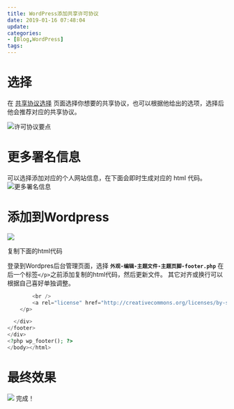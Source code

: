 ```yaml
---
title: WordPress添加共享许可协议
date: 2019-01-16 07:48:04
update:
categories:
- [Blog,WordPress]
tags:
---
```


# 选择
在 [共享协议选择](https://creativecommons.org/choose/) 页面选择你想要的共享协议，也可以根据他给出的选项，选择后他会推荐对应的共享协议。
<!-- more -->
![许可协议要点](https://cos5-1255991898.cos.ap-chongqing.myqcloud.com/tk/%7B00F130EB-56E8-4DE3-A991-2CC66C7C5307%7D.png.jpg)

# 更多署名信息

可以选择添加对应的个人网站信息，在下面会即时生成对应的 html 代码。
![更多署名信息](https://cos5-1255991898.cos.ap-chongqing.myqcloud.com/tk/%7B30EF564D-F73B-4DB6-B06C-497ADDE65850%7D.png.jpg)


# 添加到Wordpress
![](https://cos5-1255991898.cos.ap-chongqing.myqcloud.com/tk/%7BF2000411-72FA-454C-90EF-DF818F778429%7D.png.jpg)

复制下面的html代码

登录到Wordpres后台管理页面，选择 **`外观-编辑-主题文件-主题页脚-footer.php`**
在后一个标签`</p>`之前添加复制的html代码，然后更新文件。
其它对齐或换行可以根据自己喜好单独调整。

```php
		<br />
		<a rel="license" href="http://creativecommons.org/licenses/by-sa/4.0/"><img alt="知识共享许可协议" style="border-width:0" src="https://i.creativecommons.org/l/by-sa/4.0/80x15.png" /></a><br />本作品由<span xmlns:cc="http://creativecommons.org/ns#" property="cc:attributionName">TZZ</span>采用<a rel="license" href="http://creativecommons.org/licenses/by-sa/4.0/">知识共享署名-相同方式共享 4.0 国际许可协议</a>进行许可。基于<a xmlns:dct="http://purl.org/dc/terms/" href="tzz6.xyz" rel="dct:source">tzz6.xyz</a>上的作品创作。
    </p>

  </div>
</footer>
</div>
<?php wp_footer(); ?>
</body></html>
```
# 最终效果
![](https://cos5-1255991898.cos.ap-chongqing.myqcloud.com/tk/%7B32C673DC-48E5-4E01-A5BF-58BF44F6FD52%7D.png.jpg)
完成！
